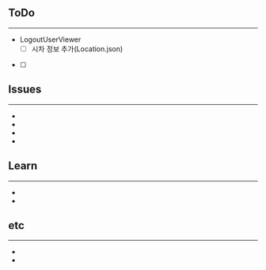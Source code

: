 ## ToDo
---
- LogoutUserViewer
	- [ ] 시차 정보 추가(Location.json)
- [ ] 




## Issues
---
- 
- 
- 
- 

## Learn
---
- 
- 


## etc
---
- 
- 

